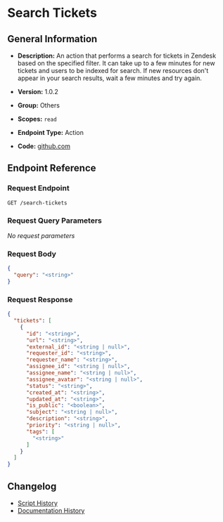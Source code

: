 <!-- BEGIN GENERATED CONTENT -->
# Search Tickets

## General Information

- **Description:** An action that performs a search for tickets in Zendesk based on the specified filter. It can take up to a few minutes for new tickets and users to be indexed for search. If new resources don't appear in your search results, wait a few minutes and try again.

- **Version:** 1.0.2
- **Group:** Others
- **Scopes:** `read`
- **Endpoint Type:** Action
- **Code:** [github.com](https://github.com/NangoHQ/integration-templates/tree/main/integrations/zendesk/actions/search-tickets.ts)


## Endpoint Reference

### Request Endpoint

`GET /search-tickets`

### Request Query Parameters

_No request parameters_

### Request Body

```json
{
  "query": "<string>"
}
```

### Request Response

```json
{
  "tickets": [
    {
      "id": "<string>",
      "url": "<string>",
      "external_id": "<string | null>",
      "requester_id": "<string>",
      "requester_name": "<string>",
      "assignee_id": "<string | null>",
      "assignee_name": "<string | null>",
      "assignee_avatar": "<string | null>",
      "status": "<string>",
      "created_at": "<string>",
      "updated_at": "<string>",
      "is_public": "<boolean>",
      "subject": "<string | null>",
      "description": "<string>",
      "priority": "<string | null>",
      "tags": [
        "<string>"
      ]
    }
  ]
}
```

## Changelog

- [Script History](https://github.com/NangoHQ/integration-templates/commits/main/integrations/zendesk/actions/search-tickets.ts)
- [Documentation History](https://github.com/NangoHQ/integration-templates/commits/main/integrations/zendesk/actions/search-tickets.md)

<!-- END  GENERATED CONTENT -->

